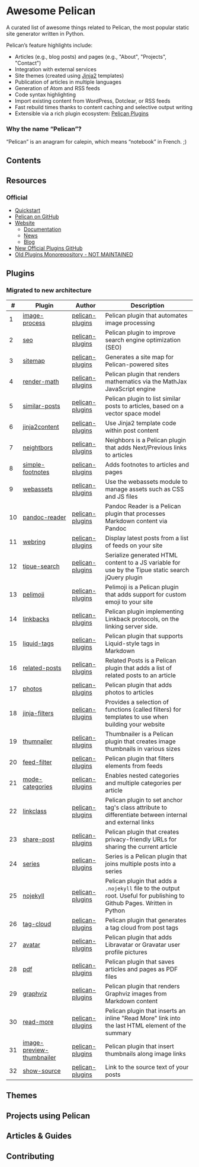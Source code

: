 # Awesome Pelican

A curated list of awesome things related to Pelican, the most popular static site generator written in Python.

Pelican’s feature highlights include:

* Articles (e.g., blog posts) and pages (e.g., "About", "Projects", "Contact")
* Integration with external services
* Site themes (created using [Jinja2](https://palletsprojects.com/p/jinja/) templates)
* Publication of articles in multiple languages
* Generation of Atom and RSS feeds
* Code syntax highlighting
* Import existing content from WordPress, Dotclear, or RSS feeds
* Fast rebuild times thanks to content caching and selective output writing
* Extensible via a rich plugin ecosystem: [Pelican Plugins](https://github.com/pelican-plugins)

### Why the name “Pelican”?

“Pelican” is an anagram for calepin, which means “notebook” in French. ;)


## Contents


## Resources

### Official

* [Quickstart](https://docs.getpelican.com/en/latest/quickstart.html)
* [Pelican on GitHub](https://github.com/getpelican/pelican)
* [Website](https://getpelican.com/)
    * [Documentation](https://docs.getpelican.com/)
    * [News](https://getpelican.com/news/)
    * [Blog](https://getpelican.com/blog/)
* [New Official Plugins GitHub](https://github.com/pelican-plugins)
* [Old Plugins Monorepository - NOT MAINTAINED](https://github.com/getpelican/pelican-plugins)

## Plugins

### Migrated to new architecture
\# | Plugin | Author | Description
---- | ---- | ---- | ---- 
1 | [image-process](https://github.com/pelican-plugins/image-process) | [pelican-plugins](https://github.com/pelican-plugins) |  Pelican plugin that automates image processing 
2 | [seo](https://github.com/pelican-plugins/seo) | [pelican-plugins](https://github.com/pelican-plugins) |  Pelican plugin to improve search engine optimization (SEO) 
3 | [sitemap](https://github.com/pelican-plugins/sitemap) | [pelican-plugins](https://github.com/pelican-plugins) |  Generates a site map for Pelican-powered sites 
4 | [render-math](https://github.com/pelican-plugins/render-math) | [pelican-plugins](https://github.com/pelican-plugins) |  Pelican plugin that renders mathematics via the MathJax JavaScript engine 
5 | [similar-posts](https://github.com/pelican-plugins/similar-posts) | [pelican-plugins](https://github.com/pelican-plugins) |  Pelican plugin to list similar posts to articles, based on a vector space model
6 | [jinja2content](https://github.com/pelican-plugins/jinja2content) | [pelican-plugins](https://github.com/pelican-plugins) |  Use Jinja2 template code within post content 
7 | [neightbors](https://github.com/pelican-plugins/neighbors) | [pelican-plugins](https://github.com/pelican-plugins) |  Neighbors is a Pelican plugin that adds Next/Previous links to articles 
8 | [simple-footnotes](https://github.com/pelican-plugins/simple-footnotes) | [pelican-plugins](https://github.com/pelican-plugins) |  Adds footnotes to articles and pages 
9 | [webassets](https://github.com/pelican-plugins/webassets) | [pelican-plugins](https://github.com/pelican-plugins) |  Use the webassets module to manage assets such as CSS and JS files 
10 | [pandoc-reader](https://github.com/pelican-plugins/pandoc-reader) | [pelican-plugins](https://github.com/pelican-plugins) |  Pandoc Reader is a Pelican plugin that processes Markdown content via Pandoc 
11 | [webring](https://github.com/pelican-plugins/webring) | [pelican-plugins](https://github.com/pelican-plugins) |  Display latest posts from a list of feeds on your site 
12 | [tipue-search](https://github.com/pelican-plugins/tipue-search) | [pelican-plugins](https://github.com/pelican-plugins) | Serialize generated HTML content to a JS variable for use by the Tipue static search jQuery plugin 
13 | [pelimoji](https://github.com/pelican-plugins/pelimoji) | [pelican-plugins](https://github.com/pelican-plugins) | Pelimoji is a Pelican plugin that adds support for custom emoji to your site
14 | [linkbacks](https://github.com/pelican-plugins/linkbacks) | [pelican-plugins](https://github.com/pelican-plugins) |  Pelican plugin implementing Linkback protocols, on the linking server side. 
15 | [liquid-tags](https://github.com/pelican-plugins/liquid-tags) | [pelican-plugins](https://github.com/pelican-plugins) |  Pelican plugin that supports Liquid-style tags in Markdown 
16 | [related-posts](https://github.com/pelican-plugins/related-posts) | [pelican-plugins](https://github.com/pelican-plugins) |  Related Posts is a Pelican plugin that adds a list of related posts to an article
17 | [photos](https://github.com/pelican-plugins/photos) | [pelican-plugins](https://github.com/pelican-plugins) |  Pelican plugin that adds photos to articles
18 | [jinja-filters](https://github.com/pelican-plugins/jinja-filters) | [pelican-plugins](https://github.com/pelican-plugins) | Provides a selection of functions (called filters) for templates to use when building your website
19 | [thumnailer](https://github.com/pelican-plugins/thumbnailer) | [pelican-plugins](https://github.com/pelican-plugins) | Thumbnailer is a Pelican plugin that creates image thumbnails in various sizes
20 | [feed-filter](https://github.com/pelican-plugins/feed-filter) | [pelican-plugins](https://github.com/pelican-plugins) | Pelican plugin that filters elements from feeds 
21 | [mode-categories](https://github.com/pelican-plugins/more-categories) | [pelican-plugins](https://github.com/pelican-plugins) |  Enables nested categories and multiple categories per article 
22 | [linkclass](https://github.com/pelican-plugins/linkclass) | [pelican-plugins](https://github.com/pelican-plugins) | Pelican plugin to set anchor tag's class attribute to differentiate between internal and external links 
23 | [share-post](https://github.com/pelican-plugins/share-post) | [pelican-plugins](https://github.com/pelican-plugins) | Pelican plugin that creates privacy-friendly URLs for sharing the current article 
24 | [series](https://github.com/pelican-plugins/series) | [pelican-plugins](https://github.com/pelican-plugins) | Series is a Pelican plugin that joins multiple posts into a series 
25 | [nojekyll](https://github.com/pelican-plugins/nojekyll) | [pelican-plugins](https://github.com/pelican-plugins) | Pelican plugin that adds a `.nojekyll` file to the output root. Useful for publishing to Github Pages. Written in Python
26 | [tag-cloud](https://github.com/pelican-plugins/tag-cloud) | [pelican-plugins](https://github.com/pelican-plugins) |  Pelican plugin that generates a tag cloud from post tags 
27 | [avatar](https://github.com/pelican-plugins/avatar) | [pelican-plugins](https://github.com/pelican-plugins) | Pelican plugin that adds Libravatar or Gravatar user profile pictures
28 | [pdf](https://github.com/pelican-plugins/pdf) | [pelican-plugins](https://github.com/pelican-plugins) |  Pelican plugin that saves articles and pages as PDF files 
29 | [graphviz](https://github.com/pelican-plugins/graphviz) | [pelican-plugins](https://github.com/pelican-plugins) |  Pelican plugin that renders Graphviz images from Markdown content 
30 | [read-more](https://github.com/pelican-plugins/read-more) | [pelican-plugins](https://github.com/pelican-plugins) |  Pelican plugin that inserts an inline "Read More" link into the last HTML element of the summary 
31 | [image-preview-thumbnailer](https://github.com/pelican-plugins/image-preview-thumbnailer) | [pelican-plugins](https://github.com/pelican-plugins) |  Pelican plugin that insert thumbnails along image links 
32 | [show-source](https://github.com/pelican-plugins/show-source) | [pelican-plugins](https://github.com/pelican-plugins) |  Link to the source text of your posts 

## Themes


## Projects using Pelican


## Articles & Guides


## Contributing

